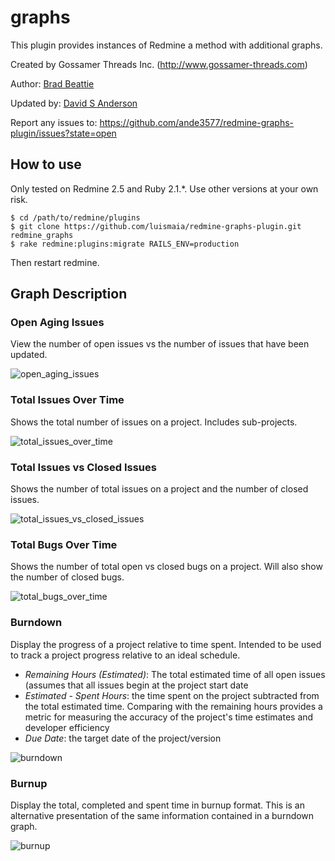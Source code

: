 # graphs

This plugin provides instances of Redmine a method with additional graphs.

Created by Gossamer Threads Inc. (http://www.gossamer-threads.com)

Author: [Brad Beattie](https://github.com/bradbeattie)

Updated by: [David S Anderson](https://github.com/ande3577)

Report any issues to: https://github.com/ande3577/redmine-graphs-plugin/issues?state=open


## How to use

Only tested on Redmine 2.5 and Ruby 2.1.*.  Use other versions at your own risk.

    $ cd /path/to/redmine/plugins
    $ git clone https://github.com/luismaia/redmine-graphs-plugin.git redmine_graphs
    $ rake redmine:plugins:migrate RAILS_ENV=production

Then restart redmine.

## Graph Description

### Open Aging Issues

View the number of open issues vs the number of issues that have been updated.

![open_aging_issues](/img/open_aging_issues.png "Open Aging Issues")

### Total Issues Over Time

Shows the total number of issues on a project.  Includes sub-projects.

![total_issues_over_time](/img/total_issues_over_time.png "Total Issues Over Time")

### Total Issues vs Closed Issues

Shows the number of total issues on a project and the number of closed issues.

![total_issues_vs_closed_issues](/img/total_issues_vs_closed_issues.png "Total Issues vs. Closed Issues")

### Total Bugs Over Time

Shows the number of total open vs closed bugs on a project.  Will also show the number of closed bugs.

![total_bugs_over_time](/img/total_bugs_over_time.png "Total Bugs Over Time")

### Burndown

Display the progress of a project relative to time spent.  Intended to be used to track a project progress
relative to an ideal schedule.

* _Remaining Hours (Estimated)_: The total estimated time of all open issues (assumes that all issues begin at the project start
date
* _Estimated - Spent Hours_: the time spent on the project subtracted from the total estimated time.  Comparing with the remaining
hours provides a metric for measuring the accuracy of the project's time estimates and developer efficiency
* _Due Date_: the target date of the project/version

![burndown](/img/burndown.png "Burndown")

### Burnup

Display the total, completed and spent time in burnup format.  This is an alternative presentation of the
same information contained in a burndown graph.

![burnup](/img/burnup.png "Burnup")
